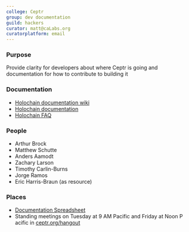 ```yaml
---
college: Ceptr
group: dev documentation
guild: hackers
curator: matt@caLabs.org
curatorplatform: email
---
```

### Purpose
Provide clarity for developers about where Ceptr is going and documentation for how to contribute to building it

### Documentation
* [Holochain documentation wiki](https://github.com/metacurrency/holochain/wiki)
* [Holochain documentation](https://godoc.org/github.com/metacurrency/holochain)
* [Holochain FAQ](https://github.com/metacurrency/holochain/blob/master/docs/FAQ.md)

### People
* Arthur Brock
* Matthew Schutte
* Anders Aamodt
* Zachary Larson
* Timothy Carlin-Burns
* Jorge Ramos
* Eric Harris-Braun (as resource)

### Places
* [Documentation Spreadsheet](https://docs.google.com/spreadsheets/d/1X9MB7JVKZ2_nvaC9jIAQRAdFwyDiJbArLPCz8g4PVQg/edit)
* Standing meetings on Tuesday at 9 AM Pacific and Friday at Noon P acific in [ceptr.org/hangout](http://ceptr.org/hangout)
